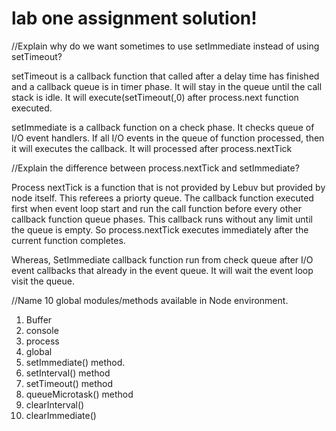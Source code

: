 # lab one assignment solution!

//Explain why do we want sometimes to use setImmediate instead of using setTimeout?

setTimeout is a callback function that called after a delay time has finished and 
a callback queue is in timer phase.  It will stay in the queue until the call stack is idle. 
It will execute(setTimeout(,0) after process.next function executed.

setImmediate is a callback function on a check phase.
 It checks queue of I/O event handlers. 
 If all I/O events in the queue of function processed, then it will executes the callback. 
 It will processed after process.nextTick


//Explain the difference between process.nextTick and setImmediate?
 
 Process nextTick is a function that is not provided by Lebuv but provided by node itself. 
 This referees a priorty queue. The callback function executed first when event loop start 
 and run the call function before every other callback function queue phases. 
 This callback runs without any limit until the queue is empty. 
 So process.nextTick executes immediately after the current function completes.

Whereas, SetImmediate callback function run from check queue 
after I/O event callbacks that already in the event queue. 
It will wait the event loop visit the queue.

//Name 10 global modules/methods available in Node environment.
1. Buffer 
2. console
3. process
4. global 
5. setImmediate() method.
6. setInterval() method
7. setTimeout() method
8. queueMicrotask() method
9. clearInterval()
10. clearImmediate()

